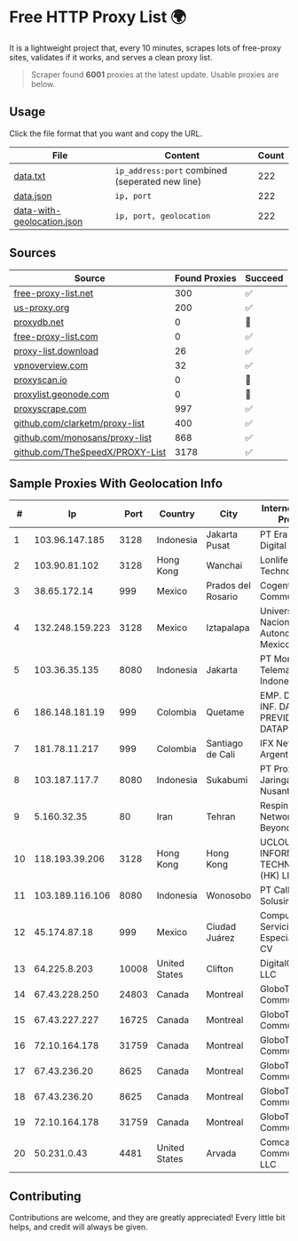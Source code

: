 
# Free HTTP Proxy List 🌍

It is a lightweight project that, every 10 minutes, scrapes lots of free-proxy sites, validates if it works, and serves a clean proxy list.


> Scraper found **6001** proxies at the latest update. Usable proxies are below.

## Usage

Click the file format that you want and copy the URL.


|File|Content|Count|
|----|-------|-----|
|[data.txt](https://raw.githubusercontent.com/themiralay/Proxy-List-World/master/data.txt)|`ip_address:port` combined (seperated new line)|222|
|[data.json](https://raw.githubusercontent.com/themiralay/Proxy-List-World/master/data.json)|`ip, port`|222|
|[data-with-geolocation.json](https://raw.githubusercontent.com/themiralay/Proxy-List-World/master/data-with-geolocation.json)|`ip, port, geolocation`|222|

## Sources

|Source|Found Proxies|Succeed|
|------|-------------|-------|
|[free-proxy-list.net](https://free-proxy-list.net)|300|✅|
|[us-proxy.org](https://www.us-proxy.org)|200|✅|
|[proxydb.net](http://proxydb.net)|0|🚫|
|[free-proxy-list.com](https://free-proxy-list.com/?page=&port=&type%5B%5D=http&type%5B%5D=https&up_time=0&search=Search)|0|✅|
|[proxy-list.download](https://www.proxy-list.download/HTTP)|26|✅|
|[vpnoverview.com](https://vpnoverview.com/privacy/anonymous-browsing/free-proxy-servers)|32|✅|
|[proxyscan.io](https://www.proxyscan.io)|0|🚫|
|[proxylist.geonode.com](https://proxylist.geonode.com/api/proxy-list?limit=300&page=1&sort_by=lastChecked&sort_type=desc&protocols=http,https)|0|🚫|
|[proxyscrape.com](https://api.proxyscrape.com/v2/?request=displayproxies&protocol=http&timeout=10000&country=all&ssl=all&anonymity=all)|997|✅|
|[github.com/clarketm/proxy-list](https://raw.githubusercontent.com/clarketm/proxy-list/master/proxy-list-raw.txt)|400|✅|
|[github.com/monosans/proxy-list](https://raw.githubusercontent.com/monosans/proxy-list/main/proxies/http.txt)|868|✅|
|[github.com/TheSpeedX/PROXY-List](https://raw.githubusercontent.com/TheSpeedX/PROXY-List/master/http.txt)|3178|✅|


## Sample Proxies With Geolocation Info

|#|Ip|Port|Country|City|Internet Service Provider|
|-|--|----|-------|----|-------------------------|
|1|103.96.147.185|3128|Indonesia|Jakarta Pusat|PT Era Awan Digital|
|2|103.90.81.102|3128|Hong Kong|Wanchai|Lonlife Technology Co.|
|3|38.65.172.14|999|Mexico|Prados del Rosario|Cogent Communications|
|4|132.248.159.223|3128|Mexico|Iztapalapa|Universidad Nacional Autonoma de Mexico|
|5|103.36.35.135|8080|Indonesia|Jakarta|PT Mora Telematika Indonesia|
|6|186.148.181.19|999|Colombia|Quetame|EMP. DE TEC. E INF. DA PREVIDENCIA - DATAPREV|
|7|181.78.11.217|999|Colombia|Santiago de Cali|IFX Networks Argentina S.R.L|
|8|103.187.117.7|8080|Indonesia|Sukabumi|PT Proxi Jaringan Nusantara|
|9|5.160.32.35|80|Iran|Tehran|Respina Networks & Beyond PJSC|
|10|118.193.39.206|3128|Hong Kong|Hong Kong|UCLOUD INFORMATION TECHNOLOGY (HK) LIMITED|
|11|103.189.116.106|8080|Indonesia|Wonosobo|PT Callysta Total Solusindo|
|12|45.174.87.18|999|Mexico|Ciudad Juárez|Computadoras y Servicios Especiales SA de CV|
|13|64.225.8.203|10008|United States|Clifton|DigitalOcean, LLC|
|14|67.43.228.250|24803|Canada|Montreal|GloboTech Communications|
|15|67.43.227.227|16725|Canada|Montreal|GloboTech Communications|
|16|72.10.164.178|31759|Canada|Montreal|GloboTech Communications|
|17|67.43.236.20|8625|Canada|Montreal|GloboTech Communications|
|18|67.43.236.20|8625|Canada|Montreal|GloboTech Communications|
|19|72.10.164.178|31759|Canada|Montreal|GloboTech Communications|
|20|50.231.0.43|4481|United States|Arvada|Comcast Cable Communications, LLC|



## Contributing

Contributions are welcome, and they are greatly appreciated! Every
little bit helps, and credit will always be given.


